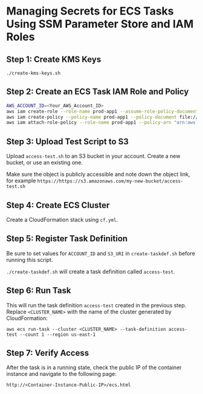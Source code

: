# Managing Secrets for ECS Tasks Using SSM Parameter Store and IAM Roles

## Step 1: Create KMS Keys

`./create-kms-keys.sh`

## Step 2: Create an ECS Task IAM Role and Policy

```bash
AWS_ACCOUNT_ID=<Your_AWS_Account_ID>
aws iam create-role --role-name prod-app1 --assume-role-policy-document file://ecs-tasks-trust-policy.json
aws iam create-policy --policy-name prod-app1 --policy-document file://app1-secret-access.json
aws iam attach-role-policy --role-name prod-app1 --policy-arn "arn:aws:iam::$AWS_ACCOUNT_ID:policy/prod-app1"
```

## Step 3: Upload Test Script to S3

Upload `access-test.sh` to an S3 bucket in your account. Create a new bucket, or use an existing one.

Make sure the object is publicly accessible and note down the object link, for example `https://https://s3.amazonaws.com/my-new-bucket/access-test.sh`

## Step 4: Create ECS Cluster

Create a CloudFormation stack using `cf.yml`.

## Step 5: Register Task Definition

Be sure to set values for `ACCOUNT_ID` and `S3_URI` in `create-taskdef.sh` before running this script.

`./create-taskdef.sh` will create a task definition called `access-test`.

## Step 6: Run Task

This will run the task definition `access-test` created in the previous step. Replace `<CLUSTER_NAME>` with the name of the cluster generated by CloudFormation:

`aws ecs run-task --cluster <CLUSTER_NAME> --task-definition access-test --count 1 --region us-east-1`

## Step 7: Verify Access

After the task is in a running state, check the public IP of the container instance and navigate to the following page:

`http://<Container-Instance-Public-IP>/ecs.html`